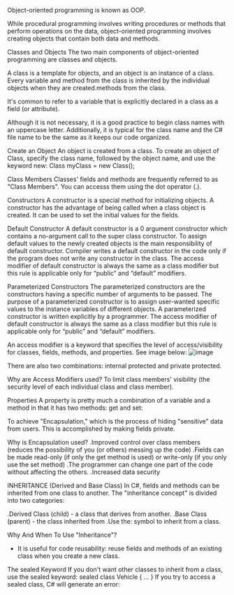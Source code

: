 Object-oriented programming is known as OOP.

While procedural programming involves writing procedures or methods that perform operations on the data, object-oriented programming involves creating objects that contain both data and methods.

Classes and Objects
The two main components of object-oriented programming are classes and objects.

 A class is a template for objects, and an object is an instance of a class.
Every variable and method from the class is inherited by the individual objects when they are created.methods from the class.

It's common to refer to a variable that is explicitly declared in a class as a field (or attribute).

Although it is not necessary, it is a good practice to begin class names with an uppercase letter. Additionally, it is typical for the class name and the C# file name to be the same as it keeps our code organized.

Create an Object
An object is created from a class.
To create an object of Class, specify the class name, followed by the object name, and use the keyword new: Class myClass = new Class();

Class Members
Classes' fields and methods are frequently referred to as "Class Members". You can accesss them using the dot operator (.).

Constructors
A constructor is a special method for initializing objects. A constructor has the advantage of being called when a class object is created. It can be used to set the initial values for the fields.

Default Constructor
A default constructor is a 0 argument constructor which contains a no-argument call to the super class constructor.
To assign default values to the newly created objects is the main responsibility of default constructor.
Compiler writes a default constructor in the code only if the program does not write any constructor in the class.
The access modifier of default constructor is always the same as a class modifier but this rule is applicable only for “public” and “default” modifiers.

Parameterized Constructors
The parameterized constructors are the constructors having a specific number of arguments to be passed.
The purpose of a parameterized constructor is to assign user-wanted specific values to the instance variables of different objects.
A parameterized constructor is written explicitly by a programmer.
The access modifier of default constructor is always the same as a class modifier but this rule is applicable only for “public” and “default” modifiers.

An access modifier is a keyword that specifies the level of access/visibility for classes, fields, methods, and properties. See image below:
![image](https://user-images.githubusercontent.com/65234619/180448998-75241e9f-349e-48b4-892e-509fb5a5e7bf.png)

There are also two combinations: internal protected and private protected.

Why are Access Modifiers used?
To limit class members' visibility (the security level of each individual class and class member).

Properties
A property is pretty much a combination of a variable and a method in that it has two methods: get and set:

To achieve "Encapsulation," which is the process of hiding "sensitive" data from users. This is accomplished by making fields private.

Why is Encapsulation used?
.Improved control over class members (reduces the possibility of you (or others) messing up the code)
.Fields can be made read-only (if only the get method is used) or write-only (if you only use the set method)
.The programmer can change one part of the code without affecting the others.
.Increased data security

INHERITANCE (Derived and Base Class)
In C#, fields and methods can be inherited from one class to another. The "inheritance concept" is divided into two categories:

.Derived Class (child) - a class that derives from another.
.Base Class (parent) - the class inherited from
.Use the: symbol to inherit from a class.

Why And When To Use "Inheritance"?
- It is useful for code reusability: reuse fields and methods of an existing class when you create a new class.

The sealed Keyword
If you don't want other classes to inherit from a class, use the sealed keyword:
sealed class Vehicle 
{
  ...
}
If you try to access a sealed class, C# will generate an error:



